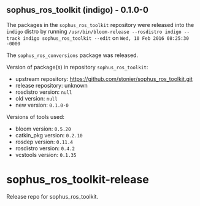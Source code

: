 ## sophus_ros_toolkit (indigo) - 0.1.0-0

The packages in the `sophus_ros_toolkit` repository were released into the `indigo` distro by running `/usr/bin/bloom-release --rosdistro indigo --track indigo sophus_ros_toolkit --edit` on `Wed, 10 Feb 2016 08:25:30 -0000`

The `sophus_ros_conversions` package was released.

Version of package(s) in repository `sophus_ros_toolkit`:
- upstream repository: https://github.com/stonier/sophus_ros_toolkit.git
- release repository: unknown
- rosdistro version: `null`
- old version: `null`
- new version: `0.1.0-0`

Versions of tools used:
- bloom version: `0.5.20`
- catkin_pkg version: `0.2.10`
- rosdep version: `0.11.4`
- rosdistro version: `0.4.2`
- vcstools version: `0.1.35`


# sophus_ros_toolkit-release
Release repo for sophus_ros_toolkit.
